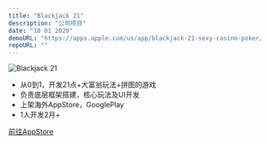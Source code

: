 ```yaml
---
title: "Blackjack 21"
description: "公司项目"
date: "10 01 2020"
demoURL: "https://apps.apple.com/us/app/blackjack-21-sexy-casino-poker/id6473223289"
repoURL: ""
---
```


![Blackjack 21](/blackjack21.png)

* 从0到1，开发21点+大富翁玩法+拼图的游戏
* 负责底层框架搭建，核心玩法及UI开发
* 上架海外AppStore，GooglePlay
* 1人开发2月+

<div class="flex items-center justify-center">
    <a
    href="https://apps.apple.com/us/app/blackjack-21-sexy-casino-poker/id6473223289"
    target="_blank"
    class="mx-2 rounded-full bg-orange-300 px-3 py-2 transition-colors duration-300 ease-in-out hover:bg-cyan-200 dark:bg-orange-500 dark:hover:bg-cyan-500"
    >
    前往AppStore
    </a>
</div>
